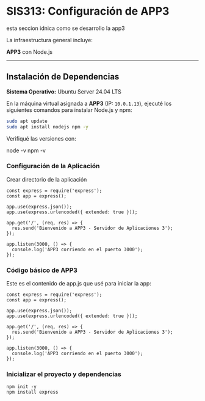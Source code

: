 # SIS313: Configuración de APP3
esta seccion idnica como se desarrollo la app3

La infraestructura general incluye:

**APP3** con Node.js


---

## Instalación de Dependencias

**Sistema Operativo:** Ubuntu Server 24.04 LTS

En la máquina virtual asignada a **APP3** (IP: `10.0.1.13`), ejecuté los siguientes comandos para instalar Node.js y npm:

```bash
sudo apt update
sudo apt install nodejs npm -y
```
Verifiqué las versiones con:

node -v
npm -v
### Configuración de la Aplicación
Crear directorio de la aplicación

```
const express = require('express');
const app = express();

app.use(express.json());
app.use(express.urlencoded({ extended: true }));

app.get('/', (req, res) => {
  res.send('Bienvenido a APP3 - Servidor de Aplicaciones 3');
});

app.listen(3000, () => {
  console.log('APP3 corriendo en el puerto 3000');
});
```
### Código básico de APP3
Este es el contenido de app.js que usé para iniciar la app:

```
const express = require('express');
const app = express();

app.use(express.json());
app.use(express.urlencoded({ extended: true }));

app.get('/', (req, res) => {
  res.send('Bienvenido a APP3 - Servidor de Aplicaciones 3');
});

app.listen(3000, () => {
  console.log('APP3 corriendo en el puerto 3000');
});
```
### Inicializar el proyecto y dependencias
```
npm init -y
npm install express
```

